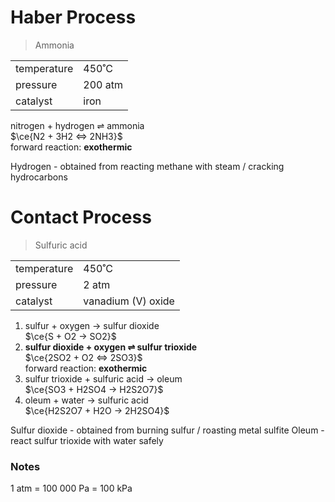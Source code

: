 # Haber Process

> Ammonia

|             |         |
| ----------- | ------- |
| temperature | 450˚C   |
| pressure    | 200 atm |
| catalyst    | iron    |

nitrogen + hydrogen $\rightleftharpoons$ ammonia \
$\ce{N2 + 3H2 <=> 2NH3}$ \
forward reaction: **exothermic**

Hydrogen - obtained from reacting methane with steam / cracking hydrocarbons

# Contact Process

> Sulfuric acid

|             |                    |
| ----------- | ------------------ |
| temperature | 450˚C              |
| pressure    | 2 atm              |
| catalyst    | vanadium (V) oxide |

1. sulfur + oxygen → sulfur dioxide \
   $\ce{S + O2 -> SO2}$
2. **sulfur dioxide + oxygen $\rightleftharpoons$ sulfur trioxide** \
   $\ce{2SO2 + O2 <=> 2SO3}$ \
   forward reaction: **exothermic**
3. sulfur trioxide + sulfuric acid → oleum \
   $\ce{SO3 + H2SO4 -> H2S2O7}$
4. oleum + water → sulfuric acid \
   $\ce{H2S2O7 + H2O -> 2H2SO4}$

Sulfur dioxide - obtained from burning sulfur / roasting metal sulfite
Oleum - react sulfur trioxide with water safely

### Notes

1 atm = 100 000 Pa = 100 kPa
